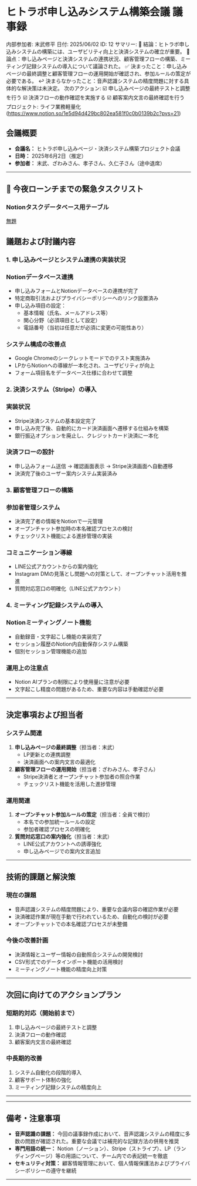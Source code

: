# ヒトラボ申し込みシステム構築会議 議事録

内部参加者: 末武修平
日付: 2025/06/02
ID: 12
サマリー: 📝 結論：ヒトラボ申し込みシステムの構築には、ユーザビリティ向上と決済システムの確立が重要。
📃 論点：申し込みページと決済システムの連携状況、顧客管理フローの構築、ミーティング記録システムの導入について議論された。
✅ 決まったこと：申し込みページの最終調整と顧客管理フローの運用開始が確認され、参加ルールの策定が必要である。
↩️ 決まらなかったこと：音声認識システムの精度問題に対する具体的な解決策は未決定。
次のアクション: ☑️ 申し込みページの最終テストと調整を行う
☑️ 決済フローの動作確認を実施する
☑️ 顧客案内文言の最終確認を行う
プロジェクト: ライフ業務軽量化 (https://www.notion.so/1e5d94d429bc802ea581f0c0b0139b2c?pvs=21)

## 会議概要

- **会議名：** ヒトラボ申し込みページ・決済システム構築プロジェクト会議
- **日時：** 2025年6月2日（推定）
- **参加者：** 末武、ざわみさん、孝子さん、久仁子さん（途中退席）

---

## 🚀 今夜ローンチまでの緊急タスクリスト

### **Notionタスクデータベース用テーブル**

[無題](%E3%83%92%E3%83%88%E3%83%A9%E3%83%9B%E3%82%99%E7%94%B3%E3%81%97%E8%BE%BC%E3%81%BF%E3%82%B7%E3%82%B9%E3%83%86%E3%83%A0%E6%A7%8B%E7%AF%89%E4%BC%9A%E8%AD%B0%20%E8%AD%B0%E4%BA%8B%E9%8C%B2%20206d94d429bc80138c64f006b1f53f39/%E7%84%A1%E9%A1%8C%20206d94d429bc807c8de2fcbb67ce076f.csv)

## 議題および討議内容

### 1. 申し込みページとシステム連携の実装状況

### **Notionデータベース連携**

- 申し込みフォームとNotionデータベースの連携が完了
- 特定商取引法およびプライバシーポリシーへのリンク設置済み
- 申し込み項目の設定：
    - 基本情報（氏名、メールアドレス等）
    - 関心分野（必須項目として設定）
    - 電話番号（当初は任意だが必須に変更の可能性あり）

### **システム構成の改善点**

- Google Chromeのシークレットモードでのテスト実施済み
- LPからNotionへの導線が一本化され、ユーザビリティが向上
- フォーム項目名をデータベース仕様に合わせて調整

### 2. 決済システム（Stripe）の導入

### **実装状況**

- Stripe決済システムの基本設定完了
- 申し込み完了後、自動的にカード決済画面へ遷移する仕組みを構築
- 銀行振込オプションを廃止し、クレジットカード決済に一本化

### **決済フローの設計**

- 申し込みフォーム送信 → 確認画面表示 → Stripe決済画面へ自動遷移
- 決済完了後のユーザー案内システム実装済み

### 3. 顧客管理フローの構築

### **参加者管理システム**

- 決済完了者の情報をNotionで一元管理
- オープンチャット参加時の本名確認プロセスの検討
- チェックリスト機能による進捗管理の実装

### **コミュニケーション導線**

- LINE公式アカウントからの案内強化
- Instagram DMの見落とし問題への対策として、オープンチャット活用を推進
- 質問対応窓口の明確化（LINE公式アカウント）

### 4. ミーティング記録システムの導入

### **Notionミーティングノート機能**

- 自動録音・文字起こし機能の実装完了
- セッション履歴のNotion内自動保存システム構築
- 個別セッション管理機能の追加

### **運用上の注意点**

- Notion AIプランの制限により使用量に注意が必要
- 文字起こし精度の問題があるため、重要な内容は手動確認が必要

---

## 決定事項および担当者

### **システム関連**

1. **申し込みページの最終調整**（担当者：末武）
    - LP更新との連携調整
    - 決済画面への案内文言の最適化
2. **顧客管理フローの運用開始**（担当者：ざわみさん、孝子さん）
    - Stripe決済者とオープンチャット参加者の照合作業
    - チェックリスト機能を活用した進捗管理

### **運用関連**

1. **オープンチャット参加ルールの策定**（担当者：全員で検討）
    - 本名での参加統一ルールの設定
    - 参加者確認プロセスの明確化
2. **質問対応窓口の案内強化**（担当者：末武）
    - LINE公式アカウントへの誘導強化
    - 申し込みページでの案内文言追加

---

## 技術的課題と解決策

### **現在の課題**

- 音声認識システムの精度問題により、重要な会議内容の確認作業が必要
- 決済確認作業が現在手動で行われているため、自動化の検討が必要
- オープンチャットでの本名確認プロセスが未整備

### **今後の改善計画**

- 決済情報とユーザー情報の自動照合システムの開発検討
- CSV形式でのデータインポート機能の活用検討
- ミーティングノート機能の精度向上対策

---

## 次回に向けてのアクションプラン

### **短期的対応（開始前まで）**

1. 申し込みページの最終テストと調整
2. 決済フローの動作確認
3. 顧客案内文言の最終確認

### **中長期的改善**

1. システム自動化の段階的導入
2. 顧客サポート体制の強化
3. ミーティング記録システムの精度向上

---

---

## 備考・注意事項

- **音声認識の課題：** 今回の議事録作成において、音声認識システムの精度に多数の問題が確認された。重要な会議では補完的な記録方法の併用を推奨
- **専門用語の統一：** Notion（ノーション）、Stripe（ストライプ）、LP（ランディングページ）等の用語について、チーム内での表記統一を徹底
- **セキュリティ対策：** 顧客情報管理において、個人情報保護法およびプライバシーポリシーの遵守を継続

---